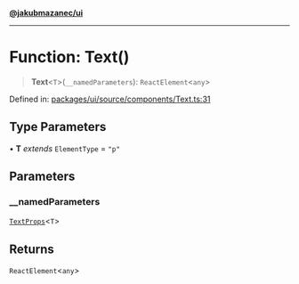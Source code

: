 [**@jakubmazanec/ui**](../README.md)

---

# Function: Text()

> **Text**\<`T`\>(`__namedParameters`): `ReactElement`\<`any`\>

Defined in:
[packages/ui/source/components/Text.ts:31](https://github.com/jakubmazanec/tools/blob/40ba1fb8bbde716fbe797d7886fffe14521e098a/packages/ui/source/components/Text.ts#L31)

## Type Parameters

• **T** _extends_ `ElementType` = `"p"`

## Parameters

### \_\_namedParameters

[`TextProps`](../type-aliases/TextProps.md)\<`T`\>

## Returns

`ReactElement`\<`any`\>
